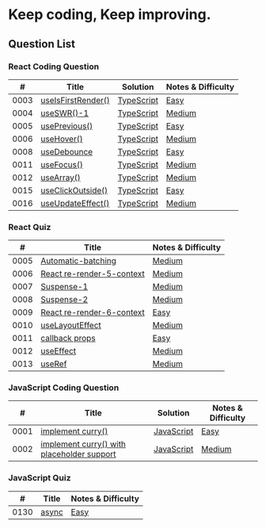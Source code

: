 # Keep coding, Keep improving.

## Question List

### React Coding Question
| #    | Title |  Solution | Notes & Difficulty |
| ---- | ----- | ----------------- | ----------------------- |
| 0003 | [useIsFirstRender()](https://bigfrontend.dev/react-coding-question/useIsFirstRender) | [TypeScript](./app/interview-coding-questions/BFE.dev/react-coding-question/0003-useIsFirstRender/useIsFirstRender.ts) | [Easy](./app/interview-coding-questions/BFE.dev/react-coding-question/0003-useIsFirstRender/README.md) | 
| 0004 | [useSWR()-1](https://bigfrontend.dev/react-coding-question/useSWR-1) | [TypeScript](./app/interview-coding-questions/BFE.dev/react-coding-question/0004-useSWR-I/useSWR.ts) | [Medium](./app/interview-coding-questions/BFE.dev/react-coding-question/0004-useSWR-I/README.md) | 
| 0005 | [usePrevious()](https://bigfrontend.dev/react-coding-question/usePrevious) | [TypeScript](./app/interview-coding-questions/BFE.dev/react-coding-question/0005-usePrevious/usePrevious.ts) | [Easy](./app/interview-coding-questions/BFE.dev/react-coding-question/0005-usePrevious/README.md) | 
| 0006 | [useHover()](https://bigfrontend.dev/react-coding-question/useHover) | [TypeScript](./app/interview-coding-questions/BFE.dev/react-coding-question/0006-useHover/useHover.ts) | [Medium](./app/interview-coding-questions/BFE.dev/react-coding-question/0006-useHover/README.md) |
| 0008 | [useDebounce](https://bigfrontend.dev/react-coding-question/useDebounce) | [TypeScript](./app/interview-coding-questions/BFE.dev/react-coding-question/0008-useDebounce/useDebounce.ts) | [Easy](./app/interview-coding-questions/BFE.dev/react-coding-question/0008-useDebounce/README.md) |  
| 0011 | [useFocus()](https://bigfrontend.dev/react-coding-question/useFocus) | [TypeScript](./app/interview-coding-questions/BFE.dev/react-coding-question/0011-useFocus/useFocus.ts) | [Medium](./app/interview-coding-questions/BFE.dev/react-coding-question/0011-useFocus/README.md) | 
| 0012 | [useArray()](https://bigfrontend.dev/react-coding-question/useArray) | [TypeScript](./app/interview-coding-questions/BFE.dev/react-coding-question/0012-useArray/useArray.ts) | [Medium](./app/interview-coding-questions/BFE.dev/react-coding-question/0012-useArray/README.md) | 
| 0015 | [useClickOutside()](https://bigfrontend.dev/react-coding-question/useclickoutside) | [TypeScript](./app/interview-coding-questions/BFE.dev/react-coding-question/0015-useClickOutside/useClickOutside.ts) | [Easy](./app/interview-coding-questions/BFE.dev/react-coding-question/0015-useClickOutside/README.md) | 
| 0016 | [useUpdateEffect()](https://bigfrontend.dev/react-coding-question/useUpdateEffect) | [TypeScript](./app/interview-coding-questions/BFE.dev/react-coding-question/0016-useUpdateEffect/useUpdateEffect.ts) | [Medium](./app/interview-coding-questions/BFE.dev/react-coding-question/0016-useUpdateEffect/README.md) | 

### React Quiz
| #    | Title | Notes & Difficulty |
| ---- | ----- | --------------------- |
| 0005 | [Automatic-batching](https://bigfrontend.dev/react-quiz/Automatic-batching) | [Medium](./app/interview-coding-questions/BFE.dev/react-quiz/0005-batching/README.md) | 
| 0006 | [React re-render-5-context](https://bigfrontend.dev/react-quiz/React-re-render-5) | [Medium](./app/interview-coding-questions/BFE.dev/react-quiz/0006-react-re-render-5-context/README.md) | 
| 0007 | [Suspense-1](https://bigfrontend.dev/react-quiz/Suspense-1) | [Medium](./app/interview-coding-questions/BFE.dev/react-quiz/0006-react-re-render-5-context/README.md) | 
| 0008 | [Suspense-2](https://bigfrontend.dev/react-quiz/Suspense-2) | [Medium](./app/interview-coding-questions/BFE.dev/react-quiz/0008-suspense-2/README.md) | 
| 0009 | [React re-render-6-context](https://bigfrontend.dev/react-quiz/react-rerender-6-context) | [Easy](./app/interview-coding-questions/BFE.dev/react-quiz/0009-react-re-render-6-context/README.md) | 
| 0010 | [useLayoutEffect](https://bigfrontend.dev/react-quiz/useLayoutEffect) | [Medium](./app/interview-coding-questions/BFE.dev/react-quiz/0010-useLayoutEffect/README.md) | 
| 0011 | [callback props](https://bigfrontend.dev/react-quiz/callback-props) | [Easy](./app/interview-coding-questions/BFE.dev/react-quiz/0011-callback-props/README.md) | 
| 0012 | [useEffect](https://bigfrontend.dev/react-quiz/useEffect) | [Medium](./app/interview-coding-questions/BFE.dev/react-quiz/0012-useEffect/README.md) | 
| 0013 | [useRef](https://bigfrontend.dev/react-quiz/useRef) | [Medium](./app/interview-coding-questions/BFE.dev/react-quiz/0013-useRef/README.md) | 


### JavaScript Coding Question
| #    | Title |  Solution | Notes & Difficulty |
| ---- | ----- | --------- | ------------------ |
| 0001 | [implement curry()](https://bigfrontend.dev/problem/implement-curry) | [JavaScript](./app/interview-coding-questions/BFE.dev/javascript-coding-question/0001-implement-curry/curry.js) | [Easy](./app/interview-coding-questions/BFE.dev/javascript-coding-question/0001-implement-curry/README.md) | 
| 0002 | [implement curry() with placeholder support](https://bigfrontend.dev/problem/implement-curry-with-placeholder) | [JavaScript](./app/interview-coding-questions/BFE.dev/javascript-coding-question/0002-implement-curry-with-placehoder-support/curry.js) | [Medium](./app/interview-coding-questions/BFE.dev/javascript-coding-question/0002-implement-curry-with-placehoder-support/README.md) | 

### JavaScript Quiz
| #    | Title | Notes & Difficulty |
| ---- | ----- | ----------------------- |
| 0130 | [async](https://bigfrontend.dev/quiz/async) | [Easy](./app/interview-coding-questions/BFE.dev/javascript-quiz/0130-async/README.md) | 

